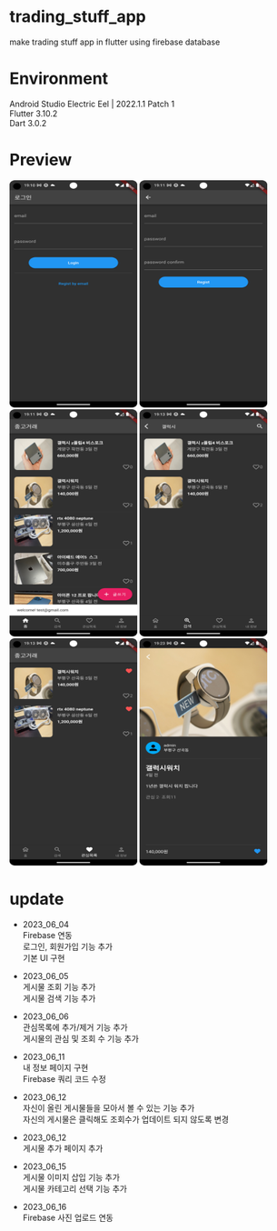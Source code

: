 # trading_stuff_app
make trading stuff app in flutter using firebase database

# Environment
Android Studio Electric Eel | 2022.1.1 Patch 1 <br>
Flutter 3.10.2 <br>
Dart 3.0.2 <br>

# Preview
<p align="left"><img src="shop_app_01.png" width="225" height="400"/>
<img src="shop_app_02.png" width="225" height="400"/>
<img src="shop_app_03.png" width="225" height="400"/>
<img src="shop_app_04.png" width="225" height="400"/>
<img src="shop_app_05.png" width="225" height="400"/>
<img src="shop_app_06.png" width="225" height="400"/></p>

# update
* 2023_06_04 <br>
  Firebase 연동 <br>
  로그인, 회원가입 기능 추가 <br>
  기본 UI 구현 <br>

* 2023_06_05 <br>
  게시물 조회 기능 추가 <br>
  게시물 검색 기능 추가 <br>

* 2023_06_06 <br>
  관심목록에 추가/제거 기능 추가<br>
  게시물의 관심 및 조회 수 기능 추가 <br>

* 2023_06_11 <br>
  내 정보 페이지 구현 <br>
  Firebase 쿼리 코드 수정 <br>

* 2023_06_12 <br>
  자신이 올린 게시물들을 모아서 볼 수 있는 기능 추가<br>
  자신의 게시물은 클릭해도 조회수가 업데이트 되지 않도록 변경

* 2023_06_12 <br>
  게시물 추가 페이지 추가 <br>

* 2023_06_15 <br>
  게시물 이미지 삽입 기능 추가 <br>
  게시물 카테고리 선택 기능 추가 <br>

* 2023_06_16 <br>
  Firebase 사진 업로드 연동 <br>
